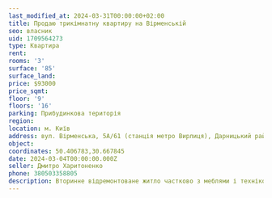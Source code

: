 ```yaml
---
last_modified_at: 2024-03-31T00:00:00+02:00
title: Продаю трикімнатну квартиру на Вірменській
seo: власник
uid: 1709564273
type: Квартира
rent:
rooms: '3'
surface: '85'
surface_land:
price: $93000
price_sqmt:
floor: '9'
floors: '16'
parking: Прибудинкова територія
region:
location: м. Київ
address: вул. Вірменська, 5А/61 (станція метро Вирлиця), Дарницький район
object:
coordinates: 50.406783,30.667845
date: 2024-03-04T00:00:00.000Z
seller: Дмитро Харитоненко
phone: 380503358805
description: Вторинне відремонтоване житло частково з меблями і технікою, придатне і готове для проживання
---
```

